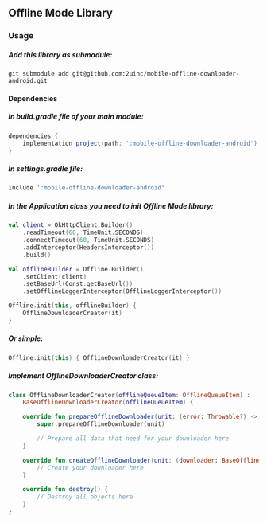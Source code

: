 ## Offline Mode Library

### Usage
##### Add this library as submodule:

```shell
git submodule add git@github.com:2uinc/mobile-offline-downloader-android.git
```

#### Dependencies
##### In build.gradle file of your main module:

```groovy
dependencies {
    implementation project(path: ':mobile-offline-downloader-android')
}
```

##### In settings.gradle file:

```groovy
include ':mobile-offline-downloader-android'
```

##### In the Application class you need to init Offline Mode library:
```kotlin
val client = OkHttpClient.Builder()
    .readTimeout(60, TimeUnit.SECONDS)
    .connectTimeout(60, TimeUnit.SECONDS)
    .addInterceptor(HeadersInterceptor())
    .build()

val offlineBuilder = Offline.Builder()
    .setClient(client)
    .setBaseUrl(Const.getBaseUrl())
    .setOfflineLoggerInterceptor(OfflineLoggerInterceptor())

Offline.init(this, offlineBuilder) {
    OfflineDownloaderCreator(it)
}
```

##### Or simple:
```kotlin
Offline.init(this) { OfflineDownloaderCreator(it) }
```

##### Implement OfflineDownloaderCreator class:
```kotlin
class OfflineDownloaderCreator(offlineQueueItem: OfflineQueueItem) :
    BaseOfflineDownloaderCreator(offlineQueueItem) {

    override fun prepareOfflineDownloader(unit: (error: Throwable?) -> Unit) {
        super.prepareOfflineDownloader(unit)

        // Prepare all data that need for your downloader here
    }

    override fun createOfflineDownloader(unit: (downloader: BaseOfflineDownloader?, error: Throwable?) -> Unit) {
        // Create your downloader here
    }

    override fun destroy() {
        // Destroy all objects here
    }
}
```